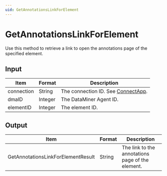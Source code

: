 ```yaml
---
uid: GetAnnotationsLinkForElement
---
```


# GetAnnotationsLinkForElement

Use this method to retrieve a link to open the annotations page of the specified element.

## Input

| Item       | Format  | Description                                          |
|------------|---------|------------------------------------------------------|
| connection | String  | The connection ID. See [ConnectApp](xref:ConnectApp). |
| dmaID      | Integer | The DataMiner Agent ID.                              |
| elementID  | Integer | The element ID.                                      |

## Output

| Item                                | Format | Description                                      |
|-------------------------------------|--------|--------------------------------------------------|
| GetAnnotationsLinkForElementResult | String | The link to the annotations page of the element. |
